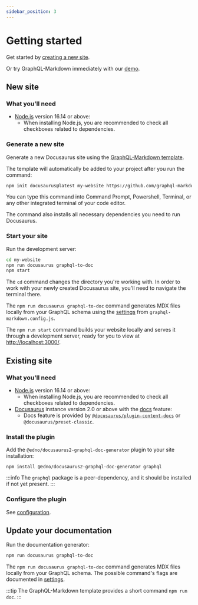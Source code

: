 ```yaml
---
sidebar_position: 3
---
```


# Getting started

Get started by [creating a new site](#new-site).

Or try GraphQL-Markdown immediately with our [demo](/docs/try-it).

## New site

### What you'll need

- [Node.js](https://nodejs.org/en/download/) version 16.14 or above:
  - When installing Node.js, you are recommended to check all checkboxes related to dependencies.

### Generate a new site

Generate a new Docusaurus site using the [GraphQL-Markdown template](https://github.com/graphql-markdown/template).

The template will automatically be added to your project after you run the command:

```bash
npm init docusaurus@latest my-website https://github.com/graphql-markdown/template.git
```

You can type this command into Command Prompt, Powershell, Terminal, or any other integrated terminal of your code editor.

The command also installs all necessary dependencies you need to run Docusaurus.

### Start your site

Run the development server:

```bash
cd my-website
npm run docusaurus graphql-to-doc
npm start
```

The `cd` command changes the directory you're working with. In order to work with your newly created Docusaurus site, you'll need to navigate the terminal there.

The `npm run docusaurus graphql-to-doc` command generates MDX files locally from your GraphQL schema using the [settings](/docs/settings) from `graphql-markdown.config.js`.

The `npm run start` command builds your website locally and serves it through a development server, ready for you to view at [http://localhost:3000/](http://localhost:3000/).

## Existing site

### What you'll need

- [Node.js](https://nodejs.org/en/download/) version 16.14 or above:
  - When installing Node.js, you are recommended to check all checkboxes related to dependencies.
- [Docusaurus](https://docusaurus.io/) instance version 2.0 or above with the [docs](https://docusaurus.io/docs/docs-introduction) feature:
  - Docs feature is provided by [`@docusaurus/plugin-content-docs`](https://docusaurus.io/docs/api/plugins/@docusaurus/plugin-content-docs) or `@docusaurus/preset-classic`.

### Install the plugin

Add the `@edno/docusaurus2-graphql-doc-generator` plugin to your site installation:

```shell
npm install @edno/docusaurus2-graphql-doc-generator graphql
```

:::info
The `graphql` package is a peer-dependency, and it should be installed if not yet present.
:::

### Configure the plugin

See [configuration](/docs/configuration).

## Update your documentation

Run the documentation generator:

```bash
npm run docusaurus graphql-to-doc
```

The `npm run docusaurus graphql-to-doc` command generates MDX files locally from your GraphQL schema. The possible command's flags are documented in [settings](/docs/settings).

:::tip
The GraphQL-Markdown template provides a short command `npm run doc`.
:::

